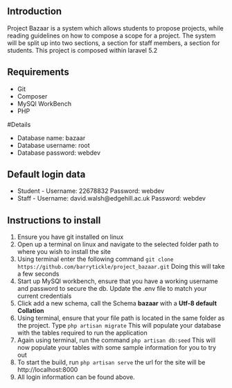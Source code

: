  <h2>Introduction</h2>
<p>Project Bazaar is a system which allows students to propose projects, while reading guidelines on how to compose a scope for a project. The system will be split up into two sections, a section for staff members, a section for students. This project is composed within laravel 5.2</p>

<h2>Requirements</h2>
<ul>
    <li>Git</li>
    <li>Composer</li>
    <li>MySQl WorkBench</li>
    <li>PHP</li>
</ul>


#Details
<ul>
    <li>Database name: bazaar</li>
    <li>Database username: root</li>
    <li>Database password: webdev</li>
</ul>

<h2>Default login data</h2>
<ul>
    <li>Student - Username: 22678832 Password: webdev</li>
    <li>Staff - Username: david.walsh@edgehill.ac.uk Password: webdev</li>
</ul>

<h2>Instructions to install</h2>
<ol>
    <li>Ensure you have git installed on linux</li>
    <li>Open up a terminal on linux and navigate to the selected folder path to where you wish to install the site</li>
    <li>Using terminal enter the following command <code>git clone https://github.com/barrytickle/project_bazaar.git</code> Doing this will take a few seconds</li>
    <li>Start up MySQl workbench, ensure that you have a working username and password to secure the db. Update the .env file to match your current credentials</li>
    <li>Click add a new schema, call the Schema <b>bazaar</b> with a <b>Utf-8 default Collation</b></li>
    <li>Using terminal, ensure that your file path is located in the same folder as the project. Type <code>php artisan migrate</code> This will populate your database with the tables required to run the application</li>
    <li>Again using terminal, run the command <code>php artisan db:seed</code> This will now populate your tables with some sample information for you to try out</li>
    <li>To start the build, run <code>php artisan serve</code> the url for the site will be http://localhost:8000</li>
    <li>All login information can be found above.</li>
</ol>